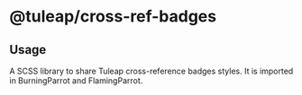 # @tuleap/cross-ref-badges

## Usage

A SCSS library to share Tuleap cross-reference badges styles. It is imported in BurningParrot and FlamingParrot.
